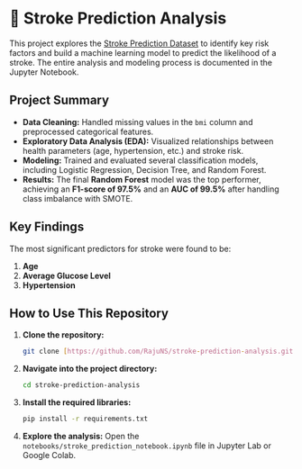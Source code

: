 # 🧠 Stroke Prediction Analysis

This project explores the [Stroke Prediction Dataset](https://www.kaggle.com/datasets/fedesoriano/stroke-prediction-dataset) to identify key risk factors and build a machine learning model to predict the likelihood of a stroke. The entire analysis and modeling process is documented in the Jupyter Notebook.



## Project Summary
- **Data Cleaning:** Handled missing values in the `bmi` column and preprocessed categorical features.
- **Exploratory Data Analysis (EDA):** Visualized relationships between health parameters (age, hypertension, etc.) and stroke risk.
- **Modeling:** Trained and evaluated several classification models, including Logistic Regression, Decision Tree, and Random Forest.
- **Results:** The final **Random Forest** model was the top performer, achieving an **F1-score of 97.5%** and an **AUC of 99.5%** after handling class imbalance with SMOTE.

## Key Findings
The most significant predictors for stroke were found to be:
1.  **Age**
2.  **Average Glucose Level**
3.  **Hypertension**

## How to Use This Repository

1.  **Clone the repository:**
    ```bash
    git clone [https://github.com/RajuNS/stroke-prediction-analysis.git](https://github.com/RajuNS/stroke-prediction-analysis.git)
    ```
2.  **Navigate into the project directory:**
    ```bash
    cd stroke-prediction-analysis
    ```
3.  **Install the required libraries:**
    ```bash
    pip install -r requirements.txt
    ```
4.  **Explore the analysis:** Open the `notebooks/stroke_prediction_notebook.ipynb` file in Jupyter Lab or Google Colab.
